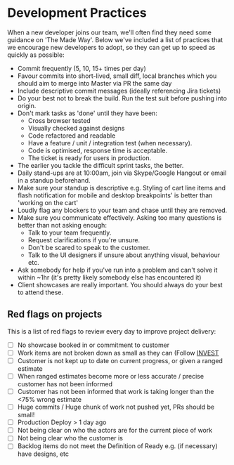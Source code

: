 # Development Practices

When a new developer joins our team, we'll often find they need some guidance on 'The Made Way'. Below we've included a list of practices that we encourage new developers to adopt, so they can get up to speed as quickly as possible:

* Commit frequently (5, 10, 15+ times per day)
* Favour commits into short-lived, small diff, local branches which you should aim to merge into Master via PR the same day 
* Include descriptive commit messages (ideally referencing Jira tickets)
* Do your best not to break the build. Run the test suit before pushing into origin.
* Don't mark tasks as 'done' until they have been:
    * Cross browser tested
    * Visually checked against designs
    * Code refactored and readable
    * Have a feature / unit / integration test (when necessary).
    * Code is optimised, response time is acceptable. 
    * The ticket is ready for users in production.
* The earlier you tackle the difficult sprint tasks, the better.
* Daily stand-ups are at 10:00am, join via Skype/Google Hangout or email in a standup beforehand.
* Make sure your standup is descriptive e.g. Styling of cart line items and flash notification for mobile and desktop breakpoints' is better than 'working on the cart' 
* Loudly flag any blockers to your team and chase until they are removed.
* Make sure you communicate effectively. Asking too many questions is better than not asking enough:
    * Talk to your team frequently.
    * Request clarifications if you're unsure. 
    * Don't be scared to speak to the customer.
    * Talk to the UI designers if unsure about anything visual, behaviour etc.
* Ask somebody for help if you've run into a problem and can't solve it within ~1hr (it's pretty likely somebody else has encountered it)
* Client showcases are really important. You should always do your best to attend these.


## Red flags on projects

This is a list of red flags to review every day to improve project delivery:

- [ ] No showcase booked in or commitment to customer 
- [ ] Work items are not broken down as small as they can (Follow [INVEST](https://en.wikipedia.org/wiki/INVEST_(mnemonic))
- [ ] Customer is not kept up to date on current progress, or given a ranged estimate
- [ ] When ranged estimates become more or less accurate / precise customer has not been informed
- [ ] Customer has not been informed that work is taking longer than the <75% wrong estimate 
- [ ] Huge commits / Huge chunk of work not pushed yet, PRs should be small!
- [ ] Production Deploy > 1 day ago
- [ ] Not being clear on who the actors are for the current piece of work
- [ ] Not being clear who the customer is
- [ ] Backlog items do not meet the Definition of Ready e.g. (if necessary) have designs, etc
